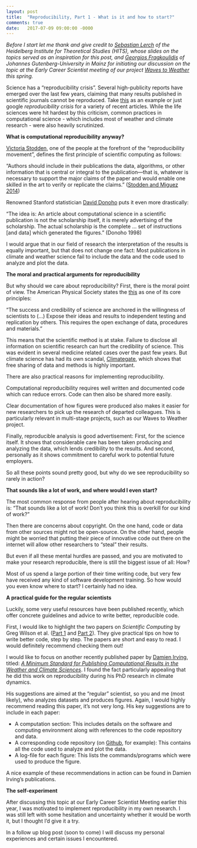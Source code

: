 ```yaml
---
layout: post
title:  "Reproducibility, Part 1 - What is it and how to start?"
comments: true
date:   2017-07-09 09:00:00 -0000
---
```


*Before I start let me thank and give credit to [Sebastian Lerch](https://sites.google.com/site/sebastianlerch/) of the Heidelberg Institute for Theoretical Studies (HITS), whose slides on the topics served as an inspiration for this post, and [Georgios Fragkoulidis](http://www.w2w.meteo.physik.uni-muenchen.de/people/phd_students/fragkoulidis_georgios/index.html) of Johannes Gutenberg-University in Mainz for initiating our discussion on the topic at the Early Career Scientist meeting of our project [Waves to Weather](http://www.w2w.meteo.physik.uni-muenchen.de) this spring.*   

Science has a “reproducibility crisis”. Several high-publicity reports have emerged over the last few years, claiming that many results published in scientific journals cannot be reproduced. Take [this](http://www.bbc.com/news/science-environment-39054778) as an example or just google *reproducibility crisis* for a variety of recent articles. While the life sciences were hit hardest by this criticism, common practices in computational science - which includes most of weather and climate research - were also heavily scrutinized.    

**What is computational reproducibility anyway?**   

[Victoria Stodden](https://ischool.illinois.edu/people/faculty/vcs), one of the people at the forefront of the “reproducibility movement”, defines the first principle of scientific computing as follows: 

“Authors should include in their publications the data, algorithms, or other information that is central or integral to the publication—that is, whatever is necessary to support the major claims of the paper and would enable one skilled in the art to verify or replicate the claims.” ([Stodden and Miguez 2014](http://doi.org/10.5334/jors.ay))

Renowned Stanford statistician [David Donoho](https://statweb.stanford.edu/~donoho/) puts it even more drastically:

“The idea is: An article about computational science in a scientific publication is not the scholarship itself, it is merely advertising of the scholarship. The actual scholarship is the complete ... set of instructions [and data] which generated the figures.” (Donoho 1998)

I would argue that in our field of research the interpretation of the results is equally important, but that does not change one fact: Most publications in climate and weather science fail to include the data and the code used to analyze and plot the data. 

**The moral and practical arguments for reproducibility**

But why should we care about reproducibility? First, there is the moral point of view. The American Physical Society states the [this](https://www.aps.org/policy/statements/99_6.cfm) as one of its core principles: 

“The success and credibility of science are anchored in the willingness of scientists to (…) Expose their ideas and results to independent testing and replication by others. This requires the open exchange of data, procedures and materials.”

This means that the scientific method is at stake. Failure to disclose all information on scientific research can hurt the credibility of science. This was evident in several medicine related cases over the past few years. But climate science has had its own scandal, [Climategate](https://en.wikipedia.org/wiki/Climatic_Research_Unit_email_controversy), which shows that free sharing of data and methods is highly important. 

There are also practical reasons for implementing reproducibility.

Computational reproducibility requires well written and documented code which can reduce errors. Code can then also be shared more easily.

Clear documentation of how figures were produced also makes it easier for new researchers to pick up the research of departed colleagues. This is particularly relevant in multi-stage projects, such as our Waves to Weather project.

Finally, reproducible analysis is good advertisement: First, for the science itself. It shows that considerable care has been taken producing and analyzing the data, which lends credibility to the results. And second, personally as it shows commitment to careful work to potential future employers.

So all these points sound pretty good, but why do we see reproducibility so rarely in action?

**That sounds like a lot of work, and where would I even start?**

The most common response from people after hearing about reproducibility is: “That sounds like a lot of work! Don’t you think this is overkill for our kind of work?”

Then there are concerns about copyright. On the one hand, code or data from other sources might not be open-source. On the other hand, people might be worried that putting their piece of innovative code out there on the internet will allow other researchers to “steal” their results.

But even if all these mental hurdles are passed, and you are motivated to make your research reproducible, there is still the biggest issue of all: How?

Most of us spend a large portion of their time writing code, but very few have received any kind of software development training. So how would you even know where to start? I certainly had no idea.

**A practical guide for the regular scientists**

Luckily, some very useful resources have been published recently, which offer concrete guidelines and advice to write better, reproducible code.

First, I would like to highlight the two papers on *Scientific Computing* by Greg Wilson et al. ([Part 1](https://doi.org/10.1371/journal.pbio.1001745) and [Part 2](https://arxiv.org/abs/1609.00037)). They give practical tips on how to write better code, step by step. The papers are short and easy to read. I would definitely recommend checking them out!

I would like to focus on another recently published paper by [Damien Irving](https://drclimate.wordpress.com), titled: [*A Minimum Standard for Publishing Computational Results in the Weather and Climate Sciences*](https://doi.org/10.1175/BAMS-D-15-00010.1). I found the fact particularly appealing that he did this work on reproducibility during his PhD research in climate dynamics. 

His suggestions are aimed at the “regular” scientist, so you and me (most likely), who analyzes datasets and produces figures. Again, I would highly recommend reading this paper, it’s not very long. His key suggestions are to include in each paper: 

- A computation section: This includes details on the software and computing environment along with references to the code repository and data.
- A corresponding code repository (on [Github](https://github.com), for example): This contains all the code used to analyze and plot the data.
- A log-file for each figure: This lists the commands/programs which were used to produce the figure. 

A nice example of these recommendations in action can be found in Damien Irving’s publications.

**The self-experiment**

After discussing this topic at our Early Career Scientist Meeting earlier this year, I was motivated to implement reproducibility in my own research. I was still left with some hesitation and uncertainty whether it would be worth it, but I thought I’d give it a try. 

In a follow up blog post (soon to come) I will discuss my personal experiences and certain issues I encountered. 
